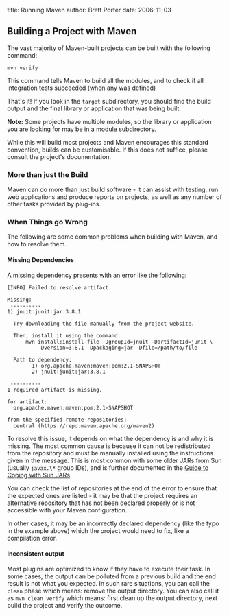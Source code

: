 title: Running Maven
author: Brett Porter
date: 2006-11-03

<!--
Licensed to the Apache Software Foundation (ASF) under one
or more contributor license agreements.  See the NOTICE file
distributed with this work for additional information
regarding copyright ownership.  The ASF licenses this file
to you under the Apache License, Version 2.0 (the
"License"); you may not use this file except in compliance
with the License.  You may obtain a copy of the License at

    http://www.apache.org/licenses/LICENSE-2.0

Unless required by applicable law or agreed to in writing,
software distributed under the License is distributed on an
"AS IS" BASIS, WITHOUT WARRANTIES OR CONDITIONS OF ANY
KIND, either express or implied.  See the License for the
specific language governing permissions and limitations
under the License.
-->
## Building a Project with Maven


 The vast majority of Maven-built projects can be built with the following command:



```
mvn verify
```

 This command tells Maven to build all the modules, and to check if all integration tests succeeded (when any was defined)


 That's it! If you look in the `target` subdirectory, you should find the build output and the final library or application that was being built.


 **Note:** Some projects have multiple modules, so the library or application you are looking for may be in a module subdirectory.


 While this will build most projects and Maven encourages this standard convention, builds can be customisable. If this does not suffice, please consult the project's documentation.


### More than just the Build


 Maven can do more than just build software - it can assist with testing, run web applications and produce reports on projects, as well as any number of other tasks provided by plug-ins.



### When Things go Wrong


 The following are some common problems when building with Maven, and how to resolve them.


#### Missing Dependencies


 A missing dependency presents with an error like the following:



```
[INFO] Failed to resolve artifact.

Missing:
 ----------
1) jnuit:junit:jar:3.8.1

  Try downloading the file manually from the project website.

  Then, install it using the command:
      mvn install:install-file -DgroupId=jnuit -DartifactId=junit \
          -Dversion=3.8.1 -Dpackaging=jar -Dfile=/path/to/file

  Path to dependency:
        1) org.apache.maven:maven:pom:2.1-SNAPSHOT
        2) jnuit:junit:jar:3.8.1

 ----------
1 required artifact is missing.

for artifact:
  org.apache.maven:maven:pom:2.1-SNAPSHOT

from the specified remote repositories:
  central (https://repo.maven.apache.org/maven2)
```

 To resolve this issue, it depends on what the dependency is and why it is missing. The most common cause is because it can not be redistributed from the repository and must be manually installed using the instructions given in the message. This is most common with some older JARs from Sun (usually `javax.\*` group IDs), and is further documented in the [ Guide to Coping with Sun JARs](../guides/mini/guide-coping-with-sun-jars.html).


 You can check the list of repositories at the end of the error to ensure that the expected ones are listed - it may be that the project requires an alternative repository that has not been declared properly or is not accessible with your Maven configuration.


 In other cases, it may be an incorrectly declared dependency (like the typo in the example above) which the project would need to fix, like a compilation error.



#### Inconsistent output


 Most plugins are optimized to know if they have to execute their task. In some cases, the output can be polluted from a previous build and the end result is not what you expected. In such rare situations, you can call the `clean` phase which means: remove the output directory. You can also call it as `mvn clean verify` which means: first clean up the output directory, next build the project and verify the outcome.




